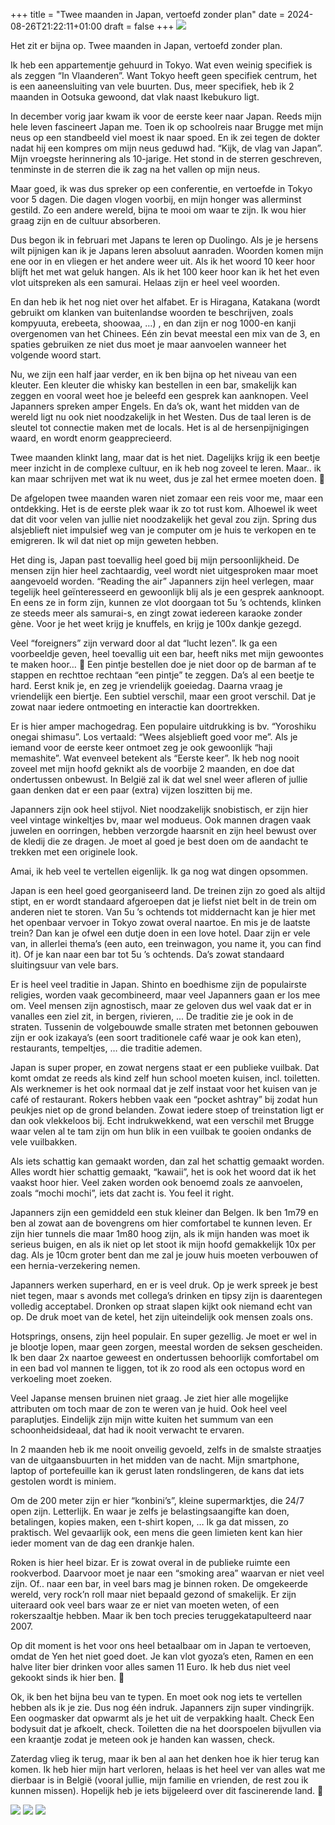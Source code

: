 +++
title = "Twee maanden in Japan, vertoefd zonder plan"
date = 2024-08-26T21:22:11+01:00
draft = false
+++
![](japan2.jpg)

Het zit er bijna op. Twee maanden in Japan, vertoefd zonder plan.

Ik heb een appartementje gehuurd in Tokyo. 
Wat even weinig specifiek is als zeggen “In Vlaanderen”.
Want Tokyo heeft geen specifiek centrum, het is een aaneensluiting van vele buurten.
Dus, meer specifiek, heb ik 2 maanden in Ootsuka gewoond, dat vlak naast Ikebukuro ligt.

In december vorig jaar kwam ik voor de eerste keer naar Japan. 
Reeds mijn hele leven fascineert Japan me. Toen ik op schoolreis naar Brugge met mijn neus op een standbeeld viel moest ik naar spoed.
En ik zei tegen de dokter nadat hij een kompres om mijn neus geduwd had. “Kijk, de vlag van Japan”.
Mijn vroegste herinnering als 10-jarige. Het stond in de sterren geschreven, tenminste in de sterren die ik zag na het vallen op mijn neus.

Maar goed, ik was dus spreker op een conferentie, en vertoefde in Tokyo voor 5 dagen. 
Die dagen vlogen voorbij, en mijn honger was allerminst gestild.
Zo een andere wereld, bijna te mooi om waar te zijn. Ik wou hier graag zijn en de cultuur absorberen.

Dus begon ik in februari met Japans te leren op Duolingo. Als je je hersens wilt pijnigen kan ik je Japans leren absoluut aanraden.
Woorden komen mijn ene oor in en vliegen er het andere weer uit. Als ik het woord 10 keer hoor blijft het met wat geluk hangen.
Als ik het 100 keer hoor kan ik het het even vlot uitspreken als een samurai. Helaas zijn er heel veel woorden.

En dan heb ik het nog niet over het alfabet.
Er is Hiragana, Katakana (wordt gebruikt om klanken van buitenlandse woorden te beschrijven, zoals kompyuuta, erebeeta, shoowaa, …) , en dan zijn er nog 1000-en kanji overgenomen van het Chinees.
Eén zin bevat meestal een mix van de 3, en spaties gebruiken ze niet dus moet je maar aanvoelen wanneer het volgende woord start.

Nu, we zijn een half jaar verder, en ik ben bijna op het niveau van een kleuter. 
Een kleuter die whisky kan bestellen in een bar, smakelijk kan zeggen en vooral weet hoe je beleefd een gesprek kan aanknopen.
Veel Japanners spreken amper Engels. En da’s ok, want het midden van de wereld ligt nu ook niet noodzakelijk in het Westen.
Dus de taal leren is de sleutel tot connectie maken met de locals. Het is al de hersenpijnigingen waard, en wordt enorm geapprecieerd.

Twee maanden klinkt lang, maar dat is het niet. Dagelijks krijg ik een beetje meer inzicht in de complexe cultuur, en ik heb nog zoveel te leren. Maar.. ik kan maar schrijven met wat ik nu weet, dus je zal het ermee moeten doen. 🙂

De afgelopen twee maanden waren niet zomaar een reis voor me, maar een ontdekking. 
Het is de eerste plek waar ik zo tot rust kom. Alhoewel ik weet dat dit voor velen van jullie niet noodzakelijk het geval zou zijn.
Spring dus alsjeblieft niet impulsief weg van je computer om je huis te verkopen en te emigreren. Ik wil dat niet op mijn geweten hebben.

Het ding is, Japan past toevallig heel goed bij mijn persoonlijkheid. De mensen zijn hier heel zachtaardig, veel wordt niet uitgesproken maar moet aangevoeld worden.
“Reading the air”
Japanners zijn heel verlegen, maar tegelijk heel geïnteresseerd en gewoonlijk blij als je een gesprek aanknoopt.
En eens ze in form zijn, kunnen ze vlot doorgaan tot 5u ’s ochtends, klinken ze steeds meer als samurai-s, en zingt zowat iedereen karaoke zonder gène.
Voor je het weet krijg je knuffels, en krijg je 100x dankje gezegd.

Veel “foreigners” zijn verward door al dat “lucht lezen”. Ik ga een voorbeeldje geven, heel toevallig uit een bar, heeft niks met mijn gewoontes te maken hoor… 🙂
Een pintje bestellen doe je niet door op de barman af te stappen en rechttoe rechtaan “een pintje” te zeggen. Da’s al een beetje te hard.
Eerst knik je, en zeg je vriendelijk goeiedag. Daarna vraag je vriendelijk een biertje.
Een subtiel verschil, maar een groot verschil. Dat je zowat naar iedere ontmoeting en interactie kan doortrekken.

Er is hier amper machogedrag. Een populaire uitdrukking is bv. “Yoroshiku onegai shimasu”. Los vertaald: “Wees alsjeblieft goed voor me”. 
Als je iemand voor de eerste keer ontmoet zeg je ook gewoonlijk “haji memashite”. Wat evenveel betekent als “Eerste keer”. 
Ik heb nog nooit zoveel met mijn hoofd geknikt als de voorbije 2 maanden, en doe dat ondertussen onbewust. 
In België zal ik dat wel snel weer afleren of jullie gaan denken dat er een paar (extra) vijzen loszitten bij me.

Japanners zijn ook heel stijvol. Niet noodzakelijk snobistisch, er zijn hier veel vintage winkeltjes bv, maar wel modueus.
Ook mannen dragen vaak juwelen en oorringen, hebben verzorgde haarsnit en zijn heel bewust over de kledij die ze dragen.
Je moet al goed je best doen om de aandacht te trekken met een originele look.

Amai, ik heb veel te vertellen eigenlijk. Ik ga nog wat dingen opsommen.

Japan is een heel goed georganiseerd land. De treinen zijn zo goed als altijd stipt, en er wordt standaard afgeroepen dat je liefst niet belt in de trein om anderen niet te storen.
Van 5u ’s ochtends tot middernacht kan je hier met het openbaar vervoer in Tokyo zowat overal naartoe. En mis je de laatste trein? Dan kan je ofwel een dutje doen in een love hotel. 
Daar zijn er vele van, in allerlei thema’s (een auto, een treinwagon, you name it, you can find it). Of je kan naar een bar tot 5u ’s ochtends. Da’s zowat standaard sluitingsuur van vele bars. 

Er is heel veel traditie in Japan. Shinto en boedhisme zijn de populairste religies, worden vaak gecombineerd, maar veel Japanners gaan er los mee om.
Veel mensen zijn agnostisch, maar ze geloven dus wel vaak dat er in vanalles een ziel zit, in bergen, rivieren, ...
De traditie zie je ook in de straten. Tussenin de volgebouwde smalle straten met betonnen gebouwen zijn er ook izakaya’s (een soort traditionele café waar je ook kan eten), restaurants, tempeltjes,  … die traditie ademen. 

Japan is super proper, en zowat nergens staat er een publieke vuilbak. Dat komt omdat ze reeds als kind zelf hun school moeten kuisen, incl. toiletten.
Als werknemer is het ook normaal dat je zelf instaat voor het kuisen van je café of restaurant. 
Rokers hebben vaak een “pocket ashtray” bij zodat hun peukjes niet op de grond belanden.
Zowat iedere stoep of treinstation ligt er dan ook vlekkeloos bij. Echt indrukwekkend, wat een verschil met Brugge waar velen al te tam zijn om hun blik in een vuilbak te gooien ondanks de vele vuilbakken.

Als iets schattig kan gemaakt worden, dan zal het schattig gemaakt worden. Alles wordt hier schattig gemaakt, “kawaii”, het is ook het woord dat ik het vaakst hoor hier.
Veel zaken worden ook benoemd zoals ze aanvoelen, zoals “mochi mochi”, iets dat zacht is. You feel it right.

Japanners zijn een gemiddeld een stuk kleiner dan Belgen. Ik ben 1m79 en ben al zowat aan de bovengrens om hier comfortabel te kunnen leven.
Er zijn hier tunnels die maar 1m80 hoog zijn, als ik mijn handen was moet ik serieus buigen, en als ik niet op let stoot ik mijn hoofd gemakkelijk 10x per dag.
Als je 10cm groter bent dan me zal je jouw huis moeten verbouwen of een hernia-verzekering nemen.

Japanners werken superhard, en er is veel druk. Op je werk spreek je best niet tegen, maar s avonds met collega’s drinken en tipsy zijn is daarentegen volledig acceptabel. Dronken op straat slapen kijkt ook niemand echt van op. De druk moet van de ketel, het zijn uiteindelijk ook mensen zoals ons.

Hotsprings, onsens, zijn heel populair. En super gezellig. Je moet er wel in je blootje lopen, maar geen zorgen, meestal worden de seksen gescheiden.
Ik ben daar 2x naartoe geweest en ondertussen behoorlijk comfortabel om in een bad vol mannen te liggen, tot ik zo rood als een octopus word en verkoeling moet zoeken.

Veel Japanse mensen bruinen niet graag. Je ziet hier alle mogelijke attributen om toch maar de zon te weren van je huid. 
Ook heel veel paraplutjes. Eindelijk zijn mijn witte kuiten het summum van een schoonheidsideaal, dat had ik nooit verwacht te ervaren.

In 2 maanden heb ik me nooit onveilig gevoeld, zelfs in de smalste straatjes van de uitgaansbuurten in het midden van de nacht. 
Mijn smartphone, laptop of portefeuille kan ik gerust laten rondslingeren, de kans dat iets gestolen wordt is miniem.

Om de 200 meter zijn er hier “konbini’s”, kleine supermarktjes, die 24/7 open zijn. Letterlijk. En waar je zelfs je belastingsaangifte kan doen, betalingen, kopies maken, een t-shirt kopen, …
Ik ga dat missen, zo praktisch. Wel gevaarlijk ook, een mens die geen limieten kent kan hier ieder moment van de dag een drankje halen.

Roken is hier heel bizar. Er is zowat overal in de publieke ruimte een rookverbod. Daarvoor moet je naar een “smoking area” waarvan er niet veel zijn.
Of.. naar een bar, in veel bars mag je binnen roken. De omgekeerde wereld, very rock’n roll maar niet bepaald gezond of smakelijk. Er zijn uiteraard ook veel bars waar ze er niet van moeten weten, of een rokerszaaltje hebben. Maar ik ben toch precies teruggekatapulteerd naar 2007.

Op dit moment is het voor ons heel betaalbaar om in Japan te vertoeven, omdat de Yen het niet goed doet.
Je kan vlot gyoza’s eten, Ramen en een halve liter bier drinken voor alles samen 11 Euro. Ik heb dus niet veel gekookt sinds ik hier ben. 🙂

Ok, ik ben het bijna beu van te typen. En moet ook nog iets te vertellen hebben als ik je zie. Dus nog één indruk.
Japanners zijn super vindingrijk. Een oogmasker dat opwarmt als je het uit de verpakking haalt. Check
Een bodysuit dat je afkoelt, check. Toiletten die na het doorspoelen bijvullen via een kraantje zodat je meteen ook je handen kan wassen, check.

Zaterdag vlieg ik terug, maar ik ben al aan het denken hoe ik hier terug kan komen. 
Ik heb hier mijn hart verloren, helaas is het heel ver van alles wat me dierbaar is in België (vooral jullie, mijn familie en vrienden, de rest zou ik kunnen missen).
Hopelijk heb je iets bijgeleerd over dit fascinerende land. 🙂


![](japan1.jpg)
![](japan3.jpg)
![](japan4.jpg)